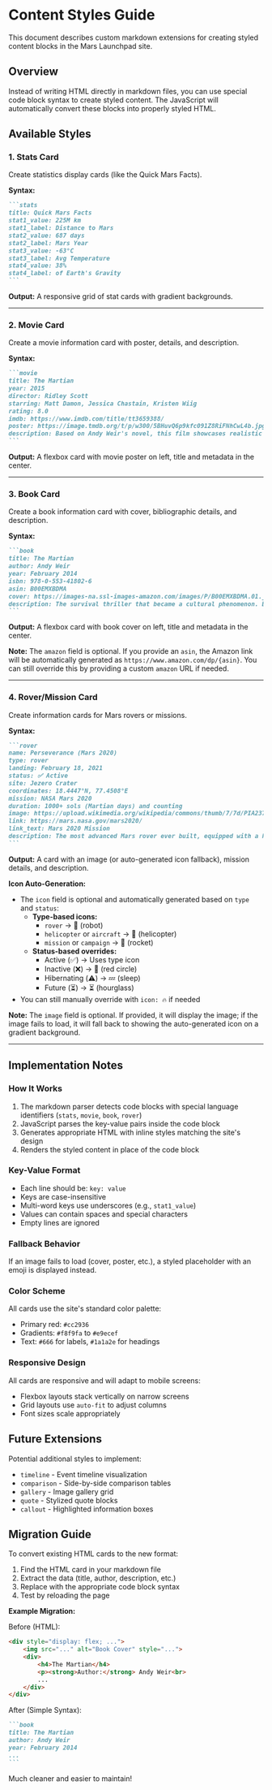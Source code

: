 # Content Styles Guide

This document describes custom markdown extensions for creating styled content blocks in the Mars Launchpad site.

## Overview

Instead of writing HTML directly in markdown files, you can use special code block syntax to create styled content. The JavaScript will automatically convert these blocks into properly styled HTML.

## Available Styles

### 1. Stats Card

Create statistics display cards (like the Quick Mars Facts).

**Syntax:**
````markdown
```stats
title: Quick Mars Facts
stat1_value: 225M km
stat1_label: Distance to Mars
stat2_value: 687 days
stat2_label: Mars Year
stat3_value: -63°C
stat3_label: Avg Temperature
stat4_value: 38%
stat4_label: of Earth's Gravity
```
````

**Output:** A responsive grid of stat cards with gradient backgrounds.

---

### 2. Movie Card

Create a movie information card with poster, details, and description.

**Syntax:**
````markdown
```movie
title: The Martian
year: 2015
director: Ridley Scott
starring: Matt Damon, Jessica Chastain, Kristen Wiig
rating: 8.0
imdb: https://www.imdb.com/title/tt3659388/
poster: https://image.tmdb.org/t/p/w300/5BHuvQ6p9kfc091Z8RiFNhCwL4b.jpg
description: Based on Andy Weir's novel, this film showcases realistic Mars survival using actual science and technology. NASA consulted extensively on the production, making it one of the most scientifically accurate space films ever made.
```
````

**Output:** A flexbox card with movie poster on left, title and metadata in the center.

---

### 3. Book Card

Create a book information card with cover, bibliographic details, and description.

**Syntax:**
````markdown
```book
title: The Martian
author: Andy Weir
year: February 2014
isbn: 978-0-553-41802-6
asin: B00EMXBDMA
cover: https://images-na.ssl-images-amazon.com/images/P/B00EMXBDMA.01._SCLZZZZZZZ_SX500_.jpg
description: The survival thriller that became a cultural phenomenon. Botanist Mark Watney's fight for survival on Mars using real science and engineering has inspired a generation of Mars enthusiasts.
```
````

**Output:** A flexbox card with book cover on left, title and metadata in the center.

**Note:** The `amazon` field is optional. If you provide an `asin`, the Amazon link will be automatically generated as `https://www.amazon.com/dp/{asin}`. You can still override this by providing a custom `amazon` URL if needed.

---

### 4. Rover/Mission Card

Create information cards for Mars rovers or missions.

**Syntax:**
````markdown
```rover
name: Perseverance (Mars 2020)
type: rover
landing: February 18, 2021
status: ✅ Active
site: Jezero Crater
coordinates: 18.4447°N, 77.4508°E
mission: NASA Mars 2020
duration: 1000+ sols (Martian days) and counting
image: https://upload.wikimedia.org/wikipedia/commons/thumb/7/7d/PIA23764-MarsPerseveranceRover-ArtistConcept-20200305.jpg/640px-PIA23764-MarsPerseveranceRover-ArtistConcept-20200305.jpg
link: https://mars.nasa.gov/mars2020/
link_text: Mars 2020 Mission
description: The most advanced Mars rover ever built, equipped with a helicopter companion (Ingenuity) and designed to search for signs of ancient microbial life while collecting samples for future return to Earth.
```
````

**Output:** A card with an image (or auto-generated icon fallback), mission details, and description.

**Icon Auto-Generation:**
- The `icon` field is optional and automatically generated based on `type` and `status`:
  - **Type-based icons:**
    - `rover` → 🤖 (robot)
    - `helicopter` or `aircraft` → 🚁 (helicopter)
    - `mission` or `campaign` → 🚀 (rocket)
  - **Status-based overrides:**
    - Active (✅) → Uses type icon
    - Inactive (❌) → 🔴 (red circle)
    - Hibernating (⚠️) → 💤 (sleep)
    - Future (⏳) → ⏳ (hourglass)
- You can still manually override with `icon: 🔥` if needed

**Note:** The `image` field is optional. If provided, it will display the image; if the image fails to load, it will fall back to showing the auto-generated icon on a gradient background.

---

## Implementation Notes

### How It Works

1. The markdown parser detects code blocks with special language identifiers (`stats`, `movie`, `book`, `rover`)
2. JavaScript parses the key-value pairs inside the code block
3. Generates appropriate HTML with inline styles matching the site's design
4. Renders the styled content in place of the code block

### Key-Value Format

- Each line should be: `key: value`
- Keys are case-insensitive
- Multi-word keys use underscores (e.g., `stat1_value`)
- Values can contain spaces and special characters
- Empty lines are ignored

### Fallback Behavior

If an image fails to load (cover, poster, etc.), a styled placeholder with an emoji is displayed instead.

### Color Scheme

All cards use the site's standard color palette:
- Primary red: `#cc2936`
- Gradients: `#f8f9fa` to `#e9ecef`
- Text: `#666` for labels, `#1a1a2e` for headings

### Responsive Design

All cards are responsive and will adapt to mobile screens:
- Flexbox layouts stack vertically on narrow screens
- Grid layouts use `auto-fit` to adjust columns
- Font sizes scale appropriately

## Future Extensions

Potential additional styles to implement:
- `timeline` - Event timeline visualization
- `comparison` - Side-by-side comparison tables
- `gallery` - Image gallery grid
- `quote` - Stylized quote blocks
- `callout` - Highlighted information boxes

## Migration Guide

To convert existing HTML cards to the new format:

1. Find the HTML card in your markdown file
2. Extract the data (title, author, description, etc.)
3. Replace with the appropriate code block syntax
4. Test by reloading the page

**Example Migration:**

Before (HTML):
```html
<div style="display: flex; ...">
    <img src="..." alt="Book Cover" style="...">
    <div>
        <h4>The Martian</h4>
        <p><strong>Author:</strong> Andy Weir<br>
        ...
    </div>
</div>
```

After (Simple Syntax):
````markdown
```book
title: The Martian
author: Andy Weir
year: February 2014
...
```
````

Much cleaner and easier to maintain!
